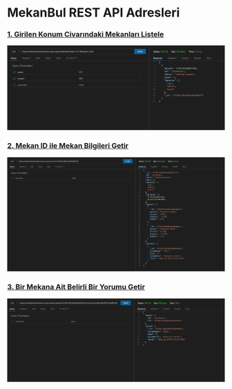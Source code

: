 # MekanBul REST API Adresleri

### [1. Girilen Konum Civarındaki Mekanları Listele](https://mekanbul5.beratsevim.repl.co/api/mekanlar?enlem=37.7&boylam=30.5)
![1](/resimler/konum.PNG)

### [2. Mekan ID ile Mekan Bilgileri Getir](https://mekanbul5.beratsevim.repl.co/api/mekanlar/63766cc05e6da9c462264f76)
![2](/resimler/mekanlar.PNG)

### [3. Bir Mekana Ait Belirli Bir Yorumu Getir](https://mekanbul5.beratsevim.repl.co/api/mekanlar/63766cc05e6da9c462264f76/yorumlar/63766cc40c49921dbb8959e6)
![3](/resimler/yorumlar.PNG)
